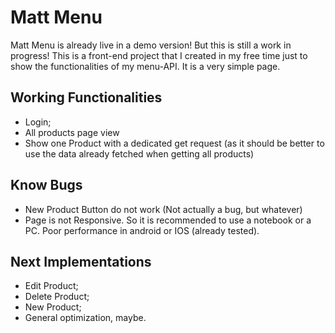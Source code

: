 # Matt Menu

Matt Menu is already live in a demo version! But this is still a work in progress!
This is a front-end project that I created in my free time just to show the functionalities of my menu-API. It is a very simple page.

## Working Functionalities
- Login;
- All products page view
- Show one Product with a dedicated get request (as it should be better to use the data already fetched when getting all products)

## Know Bugs
- New Product Button do not work (Not actually a bug, but whatever)
- Page is not Responsive. So it is recommended to use a notebook or a PC. Poor performance in android or IOS (already tested).

## Next Implementations
- Edit Product;
- Delete Product;
- New Product;
- General optimization, maybe.

